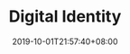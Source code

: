 ---
weight: 7
title: "Digital Identity"
description: ""
date: 2019-10-01T21:57:40+08:00
lastmod: 2020-01-01T16:45:40+08:00
draft: false
ico: ''
navigation: ["Virtual Social","Virtual Avatar"]
hidePage: true
---